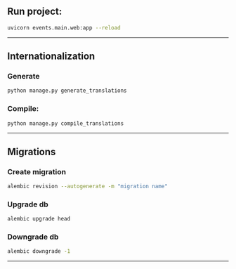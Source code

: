 ## Run project:
```sh
uvicorn events.main.web:app --reload
```
---

## Internationalization
### Generate
```sh
python manage.py generate_translations
```
### Compile:
```sh
python manage.py compile_translations
```
---

## Migrations
### Create migration
```sh
alembic revision --autogenerate -m "migration name"
```
### Upgrade db 
```sh
alembic upgrade head
```
### Downgrade db
```sh
alembic downgrade -1
```
---
